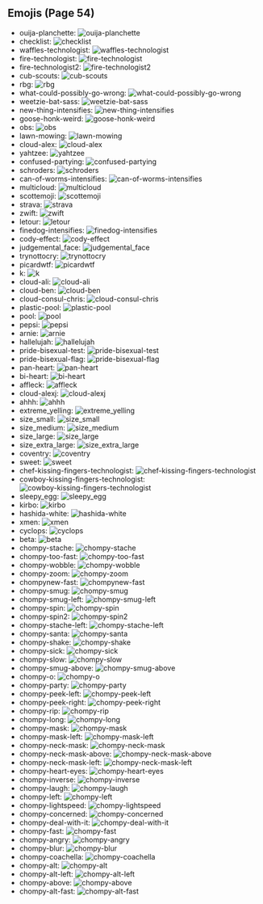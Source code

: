 
## Emojis (Page 54)

* ouija-planchette: ![ouija-planchette](output/ouija-planchette.png)
* checklist: ![checklist](output/checklist.png)
* waffles-technologist: ![waffles-technologist](output/waffles-technologist.png)
* fire-technologist: ![fire-technologist](output/fire-technologist.gif)
* fire-technologist2: ![fire-technologist2](output/fire-technologist2.png)
* cub-scouts: ![cub-scouts](output/cub-scouts)
* rbg: ![rbg](output/rbg.png)
* what-could-possibly-go-wrong: ![what-could-possibly-go-wrong](output/what-could-possibly-go-wrong.gif)
* weetzie-bat-sass: ![weetzie-bat-sass](output/weetzie-bat-sass.png)
* new-thing-intensifies: ![new-thing-intensifies](output/new-thing-intensifies.gif)
* goose-honk-weird: ![goose-honk-weird](output/goose-honk-weird.png)
* obs: ![obs](output/obs.png)
* lawn-mowing: ![lawn-mowing](output/lawn-mowing.png)
* cloud-alex: ![cloud-alex](output/cloud-alex.png)
* yahtzee: ![yahtzee](output/yahtzee.jpg)
* confused-partying: ![confused-partying](output/confused-partying)
* schroders: ![schroders](output/schroders.png)
* can-of-worms-intensifies: ![can-of-worms-intensifies](output/can-of-worms-intensifies.gif)
* multicloud: ![multicloud](output/multicloud.png)
* scottemoji: ![scottemoji](output/scottemoji.jpg)
* strava: ![strava](output/strava.jpg)
* zwift: ![zwift](output/zwift.png)
* letour: ![letour](output/letour.png)
* finedog-intensifies: ![finedog-intensifies](output/finedog-intensifies.gif)
* cody-effect: ![cody-effect](output/cody-effect.jpg)
* judgemental_face: ![judgemental_face](output/judgemental_face.png)
* trynottocry: ![trynottocry](output/trynottocry.gif)
* picardwtf: ![picardwtf](output/picardwtf.png)
* k: ![k](output/k.png)
* cloud-ali: ![cloud-ali](output/cloud-ali.jpg)
* cloud-ben: ![cloud-ben](output/cloud-ben.jpg)
* cloud-consul-chris: ![cloud-consul-chris](output/cloud-consul-chris.jpg)
* plastic-pool: ![plastic-pool](output/plastic-pool.png)
* pool: ![pool](output/pool.png)
* pepsi: ![pepsi](output/pepsi.png)
* arnie: ![arnie](output/arnie.jpg)
* hallelujah: ![hallelujah](output/hallelujah.png)
* pride-bisexual-test: ![pride-bisexual-test](output/pride-bisexual-test.png)
* pride-bisexual-flag: ![pride-bisexual-flag](output/pride-bisexual-flag.png)
* pan-heart: ![pan-heart](output/pan-heart.png)
* bi-heart: ![bi-heart](output/bi-heart.png)
* affleck: ![affleck](output/affleck.jpg)
* cloud-alexj: ![cloud-alexj](output/cloud-alexj.jpg)
* ahhh: ![ahhh](output/ahhh.gif)
* extreme_yelling: ![extreme_yelling](output/extreme_yelling.gif)
* size_small: ![size_small](output/size_small.png)
* size_medium: ![size_medium](output/size_medium.png)
* size_large: ![size_large](output/size_large.png)
* size_extra_large: ![size_extra_large](output/size_extra_large.png)
* coventry: ![coventry](output/coventry.png)
* sweet: ![sweet](output/sweet)
* chef-kissing-fingers-technologist: ![chef-kissing-fingers-technologist](output/chef-kissing-fingers-technologist.png)
* cowboy-kissing-fingers-technologist: ![cowboy-kissing-fingers-technologist](output/cowboy-kissing-fingers-technologist.png)
* sleepy_egg: ![sleepy_egg](output/sleepy_egg.gif)
* kirbo: ![kirbo](output/kirbo.gif)
* hashida-white: ![hashida-white](output/hashida-white.png)
* xmen: ![xmen](output/xmen.png)
* cyclops: ![cyclops](output/cyclops.png)
* beta: ![beta](output/beta.png)
* chompy-stache: ![chompy-stache](output/chompy-stache.gif)
* chompy-too-fast: ![chompy-too-fast](output/chompy-too-fast.gif)
* chompy-wobble: ![chompy-wobble](output/chompy-wobble.gif)
* chompy-zoom: ![chompy-zoom](output/chompy-zoom.gif)
* chompynew-fast: ![chompynew-fast](output/chompynew-fast.gif)
* chompy-smug: ![chompy-smug](output/chompy-smug.gif)
* chompy-smug-left: ![chompy-smug-left](output/chompy-smug-left.gif)
* chompy-spin: ![chompy-spin](output/chompy-spin.gif)
* chompy-spin2: ![chompy-spin2](output/chompy-spin2.gif)
* chompy-stache-left: ![chompy-stache-left](output/chompy-stache-left.gif)
* chompy-santa: ![chompy-santa](output/chompy-santa.gif)
* chompy-shake: ![chompy-shake](output/chompy-shake.gif)
* chompy-sick: ![chompy-sick](output/chompy-sick.gif)
* chompy-slow: ![chompy-slow](output/chompy-slow.gif)
* chompy-smug-above: ![chompy-smug-above](output/chompy-smug-above.gif)
* chompy-o: ![chompy-o](output/chompy-o.gif)
* chompy-party: ![chompy-party](output/chompy-party.gif)
* chompy-peek-left: ![chompy-peek-left](output/chompy-peek-left.gif)
* chompy-peek-right: ![chompy-peek-right](output/chompy-peek-right.gif)
* chompy-rip: ![chompy-rip](output/chompy-rip.gif)
* chompy-long: ![chompy-long](output/chompy-long.gif)
* chompy-mask: ![chompy-mask](output/chompy-mask.gif)
* chompy-mask-left: ![chompy-mask-left](output/chompy-mask-left.gif)
* chompy-neck-mask: ![chompy-neck-mask](output/chompy-neck-mask.gif)
* chompy-neck-mask-above: ![chompy-neck-mask-above](output/chompy-neck-mask-above.gif)
* chompy-neck-mask-left: ![chompy-neck-mask-left](output/chompy-neck-mask-left.gif)
* chompy-heart-eyes: ![chompy-heart-eyes](output/chompy-heart-eyes.gif)
* chompy-inverse: ![chompy-inverse](output/chompy-inverse.gif)
* chompy-laugh: ![chompy-laugh](output/chompy-laugh.gif)
* chompy-left: ![chompy-left](output/chompy-left.gif)
* chompy-lightspeed: ![chompy-lightspeed](output/chompy-lightspeed.gif)
* chompy-concerned: ![chompy-concerned](output/chompy-concerned.gif)
* chompy-deal-with-it: ![chompy-deal-with-it](output/chompy-deal-with-it.gif)
* chompy-fast: ![chompy-fast](output/chompy-fast.gif)
* chompy-angry: ![chompy-angry](output/chompy-angry.gif)
* chompy-blur: ![chompy-blur](output/chompy-blur.gif)
* chompy-coachella: ![chompy-coachella](output/chompy-coachella.gif)
* chompy-alt: ![chompy-alt](output/chompy-alt.gif)
* chompy-alt-left: ![chompy-alt-left](output/chompy-alt-left.gif)
* chompy-above: ![chompy-above](output/chompy-above.gif)
* chompy-alt-fast: ![chompy-alt-fast](output/chompy-alt-fast.gif)
